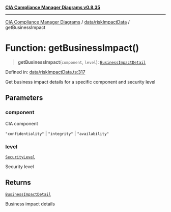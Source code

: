 [**CIA Compliance Manager Diagrams v0.8.35**](../../../README.md)

***

[CIA Compliance Manager Diagrams](../../../modules.md) / [data/riskImpactData](../README.md) / getBusinessImpact

# Function: getBusinessImpact()

> **getBusinessImpact**(`component`, `level`): [`BusinessImpactDetail`](../../../types/interfaces/BusinessImpactDetail.md)

Defined in: [data/riskImpactData.ts:317](https://github.com/Hack23/cia-compliance-manager/blob/b297770fc62abf558e2711cd029bbbe74e6c5cfb/src/data/riskImpactData.ts#L317)

Get business impact details for a specific component and security level

## Parameters

### component

CIA component

`"confidentiality"` | `"integrity"` | `"availability"`

### level

[`SecurityLevel`](../../../types/cia/type-aliases/SecurityLevel.md)

Security level

## Returns

[`BusinessImpactDetail`](../../../types/interfaces/BusinessImpactDetail.md)

Business impact details
